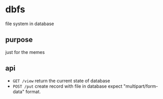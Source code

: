 # dbfs
file system in database

## purpose
just for the memes

## api
- `GET /view` return the current state of database
- `POST /put` create record with file in database
   expect "multipart/form-data" format.
